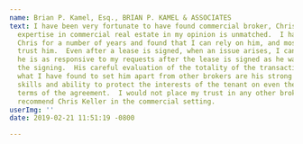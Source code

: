 ```yaml
---
name: Brian P. Kamel, Esq., BRIAN P. KAMEL & ASSOCIATES
text: I have been very fortunate to have found commercial broker, Chris Keller, whose
  expertise in commercial real estate in my opinion is unmatched.  I have worked with
  Chris for a number of years and found that I can rely on him, and most importantly
  trust him.  Even after a lease is signed, when an issue arises, I can call him and
  he is as responsive to my requests after the lease is signed as he was prior to
  the signing.  His careful evaluation of the totality of the transaction is exceptional.  But,
  what I have found to set him apart from other brokers are his strong negotiation
  skills and ability to protect the interests of the tenant on even the most incidental
  terms of the agreement.  I would not place my trust in any other broker and strongly
  recommend Chris Keller in the commercial setting.
userImg: ''
date: 2019-02-21 11:51:19 -0800

---
```

